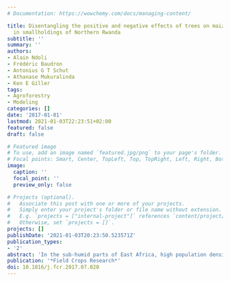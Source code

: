```yaml
---
# Documentation: https://wowchemy.com/docs/managing-content/

title: Disentangling the positive and negative effects of trees on maize performance
  in smallholdings of Northern Rwanda
subtitle: ''
summary: ''
authors:
- Alain Ndoli
- Frédéric Baudron
- Antonius G T Schut
- Athanase Mukuralinda
- Ken E Giller
tags:
- Agroforestry
- Modeling
categories: []
date: '2017-01-01'
lastmod: 2021-01-03T22:23:51+02:00
featured: false
draft: false

# Featured image
# To use, add an image named `featured.jpg/png` to your page's folder.
# Focal points: Smart, Center, TopLeft, Top, TopRight, Left, Right, BottomLeft, Bottom, BottomRight.
image:
  caption: ''
  focal_point: ''
  preview_only: false

# Projects (optional).
#   Associate this post with one or more of your projects.
#   Simply enter your project's folder or file name without extension.
#   E.g. `projects = ["internal-project"]` references `content/project/deep-learning/index.md`.
#   Otherwise, set `projects = []`.
projects: []
publishDate: '2021-01-03T20:23:50.523571Z'
publication_types:
- '2'
abstract: 'In the sub-humid parts of East Africa, high population density and pressure on land have led farmers to integrate multipurpose trees on farm. Although mixing trees and crops generates numerous benefits (e.g., fuelwood, timber), it often reduces crop yields. Whereas the effects of mature trees on crops are well studied in semi-arid parklands, there are only few studies for the sub-humid environment. The effects of mature Alnus acuminata (Kunth) and Markhamia lutea (Seem.) on crops were studied on-farm for four seasons in the sub-humid en- vironment of northern Rwanda. Five sampling points for A. acuminata and M. lutea were: (i) 1 m from tree trunk without maize, (ii) 3 m from tree trunk without maize, (iii) 1 m from tree trunk with maize, (iv) 3 m from tree trunk with maize and (v) sole maize away from any tree. Nutrient availability and uptake, soil water, air temperature, solar radiation, crop growth and yields were measured. The APSIM-maize module was used to assess the sensitivity of maize yields to changes in these variables. Nutrients availability was higher under A. acuminata compared with M. lutea, because of higher litter fall but maize nutrient uptake increased only under A. acuminata 3 m from tree trunk during a wetter season. None of tree species affected water availability for maize in the topsoil. Photosynthetically active radiation (PAR), total solar radiation and day air temperature were reduced by both tree species. Maize crop at 1 m and 3 m from the tree trunk was shorter in height but had the same number and size of leaves when compared to sole maize plots. Crop yield was generally reduced more at 1 m than at 3 m from the tree trunk. A positive interaction between A. acuminata and maize was only apparent at 3 m from the tree in one of the four seasons following higher litter fall, suggesting that the negative effect of shade was offset by extra N input during that season. In a modelled scenario under low N fertilization, larger N input from trees could compensate for yield loss caused by reduction in radiation and temperature in about 60% of the seasons. Our findings suggest that adequate pruning and high leaf litter recycling can reduce the negative effect of shade in low intensity farming systems.'
publication: '*Field Crops Research*'
doi: 10.1016/j.fcr.2017.07.020
---
```

